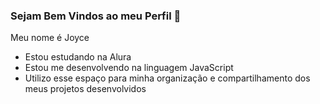 ### Sejam Bem Vindos ao meu Perfil 💙

Meu nome é Joyce 

- Estou estudando na Alura
- Estou me desenvolvendo na linguagem JavaScript
- Utilizo esse espaço para minha organização e
compartilhamento dos meus projetos desenvolvidos
